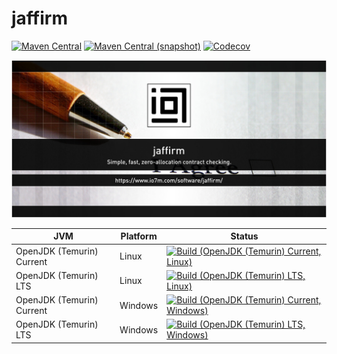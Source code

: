 jaffirm
===

[![Maven Central](https://img.shields.io/maven-central/v/com.io7m.jaffirm/com.io7m.jaffirm.svg?style=flat-square)](http://search.maven.org/#search%7Cga%7C1%7Cg%3A%22com.io7m.jaffirm%22)
[![Maven Central (snapshot)](https://img.shields.io/nexus/s/com.io7m.jaffirm/com.io7m.jaffirm?server=https%3A%2F%2Fs01.oss.sonatype.org&style=flat-square)](https://s01.oss.sonatype.org/content/repositories/snapshots/com/io7m/jaffirm/)
[![Codecov](https://img.shields.io/codecov/c/github/io7m/jaffirm.svg?style=flat-square)](https://codecov.io/gh/io7m/jaffirm)

![com.io7m.jaffirm](./src/site/resources/jaffirm.jpg?raw=true)

| JVM | Platform | Status |
|-----|----------|--------|
| OpenJDK (Temurin) Current | Linux | [![Build (OpenJDK (Temurin) Current, Linux)](https://img.shields.io/github/actions/workflow/status/io7m/jaffirm/main.linux.temurin.current.yml)](https://github.com/io7m/jaffirm/actions?query=workflow%3Amain.linux.temurin.current)|
| OpenJDK (Temurin) LTS | Linux | [![Build (OpenJDK (Temurin) LTS, Linux)](https://img.shields.io/github/actions/workflow/status/io7m/jaffirm/main.linux.temurin.lts.yml)](https://github.com/io7m/jaffirm/actions?query=workflow%3Amain.linux.temurin.lts)|
| OpenJDK (Temurin) Current | Windows | [![Build (OpenJDK (Temurin) Current, Windows)](https://img.shields.io/github/actions/workflow/status/io7m/jaffirm/main.windows.temurin.current.yml)](https://github.com/io7m/jaffirm/actions?query=workflow%3Amain.windows.temurin.current)|
| OpenJDK (Temurin) LTS | Windows | [![Build (OpenJDK (Temurin) LTS, Windows)](https://img.shields.io/github/actions/workflow/status/io7m/jaffirm/main.windows.temurin.lts.yml)](https://github.com/io7m/jaffirm/actions?query=workflow%3Amain.windows.temurin.lts)|
